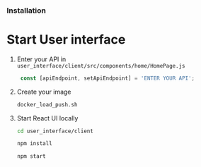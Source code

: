 

### Installation

# Start User interface 

1. Enter your API in `user_interface/client/src/components/home/HomePage.js`
   ```js
    const [apiEndpoint, setApiEndpoint] = 'ENTER YOUR API';
   ```
2. Create your image
   ```sh
   docker_load_push.sh   
   ```

3. Start React UI locally
     ```sh
   cd user_interface/client
   ```
   ```sh
   npm install
   ```
    ```sh
   npm start
   ```

